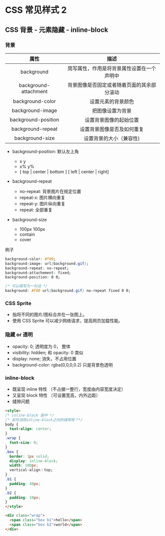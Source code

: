 # CSS 常见样式 2

## CSS 背景 - 元素隐藏 - inline-block

### 背景

|属性|描述|
|:-:|:-:|
|background|简写属性，作用是将背景属性设置在一个声明中|
|background-attachment| 背景图像是否固定或者随着页面的其余部分滚动|
|background-color|设置元素的背景颜色|
|background-image|把图像设置为背景|
|background-position|设置背景图像的起始位置|
|background-repeat|设置背景图像是否及如何重复|
|background-size|设置背景的大小（兼容性)|

- background-position: 默认左上角
  - x y
  - x% y%
  - [ top | center | bottom ] [ left | center | right]

- background-repeat
  - no-repeat: 背景图片在规定位置
  - repeat-x: 图片横向重复
  - repeat-y: 图片纵向重复
  - repeat: 全部重复

- background-size
  - 100px 100px
  - contain
  - cover


例子

``` css
background-color: #f00;
background-image: url(background.gif);
background-repeat: no-repeat;
background-attachement: fixed;
background-position: 0 0;

/* 可以缩写为一句话 */
background: #f00 url(background.gif) no-repeat fixed 0 0;
```

### CSS Sprite

- 指将不同的图片/图标合并在一张图上。
- 使用 CSS Sprite 可以减少网络请求，提高网页加载性能。

### 隐藏 or 透明

- opacity: 0; 透明度为 0， 整体
- visibility: hidden; 和 opacity: 0 类似
- display: none; 消失，不占用位置
- background-color: rgba(0,0,0,0.2) 只是背景色透明

### inline-block

- 既呈现 inline 特性 （不占据一整行，宽度由内容宽度决定）
- 又呈现 block 特性 （可设置宽高，内外边距）
- 缝隙问题

``` html
<style>
/* inline-block 居中 */
/* 如何消除inline-block之间的缝隙呢？*/
body {
  text-align: center;
}
.wrap {
  font-size: 0;
}
.box {
  border: 1px solid;
  display: inline-block;
  width: 100px;
  vertical-align：top;
}
.b1 {
  padding: 40px;
}
.b2 {
  padding: 10px;
}
</style>

<div class="wrap"> 
  <span class="box b1">hello</span>
  <span class="box b2">world</span>
</div>
```

